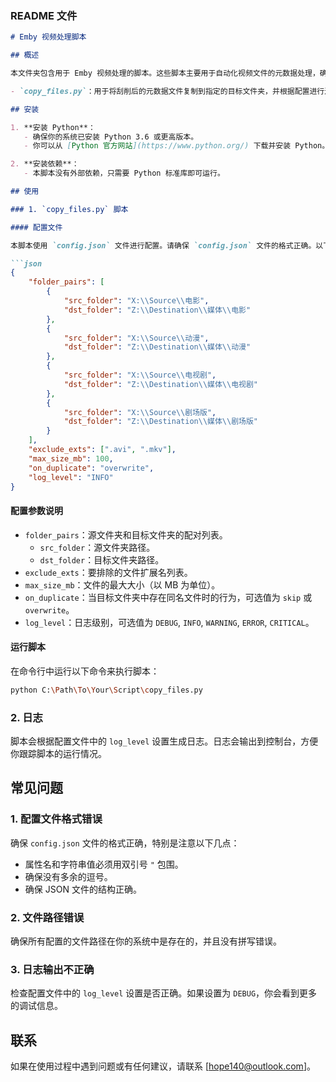 ### README 文件

```markdown
# Emby 视频处理脚本

## 概述

本文件夹包含用于 Emby 视频处理的脚本。这些脚本主要用于自动化视频文件的元数据处理，确保视频文件在 Emby 媒体服务器中能够正确显示和管理。目前，文件夹中包含的脚本如下：

- `copy_files.py`：用于将刮削后的元数据文件复制到指定的目标文件夹，并根据配置进行过滤和处理。

## 安装

1. **安装 Python**：
   - 确保你的系统已安装 Python 3.6 或更高版本。
   - 你可以从 [Python 官方网站](https://www.python.org/) 下载并安装 Python。

2. **安装依赖**：
   - 本脚本没有外部依赖，只需要 Python 标准库即可运行。

## 使用

### 1. `copy_files.py` 脚本

#### 配置文件

本脚本使用 `config.json` 文件进行配置。请确保 `config.json` 文件的格式正确。以下是一个示例配置文件：

```json
{
    "folder_pairs": [
        {
            "src_folder": "X:\\Source\\电影",
            "dst_folder": "Z:\\Destination\\媒体\\电影"
        },
        {
            "src_folder": "X:\\Source\\动漫",
            "dst_folder": "Z:\\Destination\\媒体\\动漫"
        },
        {
            "src_folder": "X:\\Source\\电视剧",
            "dst_folder": "Z:\\Destination\\媒体\\电视剧"
        },
        {
            "src_folder": "X:\\Source\\剧场版",
            "dst_folder": "Z:\\Destination\\媒体\\剧场版"
        }
    ],
    "exclude_exts": [".avi", ".mkv"],
    "max_size_mb": 100,
    "on_duplicate": "overwrite",
    "log_level": "INFO"
}
```

#### 配置参数说明

- `folder_pairs`：源文件夹和目标文件夹的配对列表。
  - `src_folder`：源文件夹路径。
  - `dst_folder`：目标文件夹路径。
- `exclude_exts`：要排除的文件扩展名列表。
- `max_size_mb`：文件的最大大小（以 MB 为单位）。
- `on_duplicate`：当目标文件夹中存在同名文件时的行为，可选值为 `skip` 或 `overwrite`。
- `log_level`：日志级别，可选值为 `DEBUG`, `INFO`, `WARNING`, `ERROR`, `CRITICAL`。

#### 运行脚本

在命令行中运行以下命令来执行脚本：

```sh
python C:\Path\To\Your\Script\copy_files.py
```

### 2. 日志

脚本会根据配置文件中的 `log_level` 设置生成日志。日志会输出到控制台，方便你跟踪脚本的运行情况。

## 常见问题

### 1. 配置文件格式错误

确保 `config.json` 文件的格式正确，特别是注意以下几点：
- 属性名和字符串值必须用双引号 `"` 包围。
- 确保没有多余的逗号。
- 确保 JSON 文件的结构正确。

### 2. 文件路径错误

确保所有配置的文件路径在你的系统中是存在的，并且没有拼写错误。

### 3. 日志输出不正确

检查配置文件中的 `log_level` 设置是否正确。如果设置为 `DEBUG`，你会看到更多的调试信息。

## 联系

如果在使用过程中遇到问题或有任何建议，请联系 [hope140@outlook.com]。
